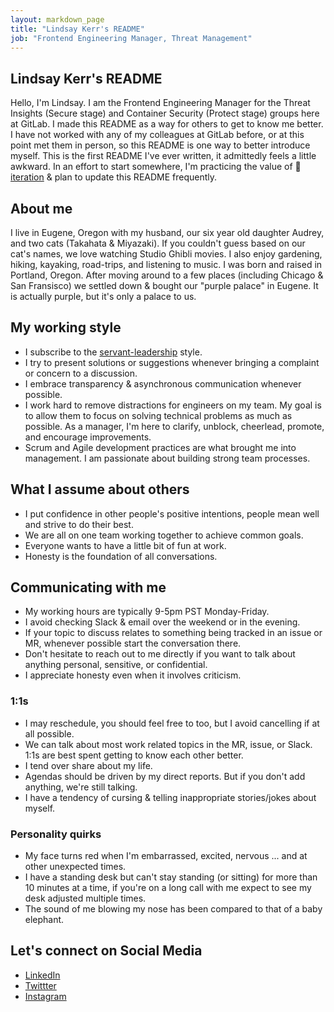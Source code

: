 ```yaml
---
layout: markdown_page
title: "Lindsay Kerr's README"
job: "Frontend Engineering Manager, Threat Management"
---
```


## Lindsay Kerr's README

Hello, I'm Lindsay. I am the Frontend Engineering Manager for the Threat Insights (Secure stage) and Container Security (Protect stage) groups here at GitLab. I made this README as a way for others to get to know me better. I have not worked with any of my colleagues at GitLab before, or at this point met them in person, so this README is one way to better introduce myself. This is the first README I've ever written, it admittedly feels a little awkward. In an effort to start somewhere, I'm practicing the value of 👣 [iteration](/handbook/values/#iteration) & plan to update this README frequently.

## About me

I live in Eugene, Oregon with my husband, our six year old daughter Audrey, and two cats (Takahata & Miyazaki). If you couldn't guess based on our cat's names, we love watching Studio Ghibli movies. I also enjoy gardening, hiking, kayaking, road-trips, and listening to music. I was born and raised in Portland, Oregon. After moving around to a few places (including Chicago & San Fransisco) we settled down & bought our "purple palace" in Eugene. It is actually purple, but it's only a palace to us.

## My working style

* I subscribe to the [servant-leadership](https://en.wikipedia.org/wiki/Servant_leadership) style. 
* I try to present solutions or suggestions whenever bringing a complaint or concern to a discussion.
* I embrace transparency & asynchronous communication whenever possible.
* I work hard to remove distractions for engineers on my team. My goal is to allow them to focus on solving technical  problems as much as possible. As a manager, I'm here to clarify, unblock, cheerlead, promote, and encourage improvements.
* Scrum and Agile development practices are what brought me into management. I am passionate about building strong team processes.

## What I assume about others

* I put confidence in other people's positive intentions, people mean well and strive to do their best. 
* We are all on one team working together to achieve common goals.
* Everyone wants to have a little bit of fun at work. 
* Honesty is the foundation of all conversations. 

## Communicating with me

* My working hours are typically 9-5pm PST Monday-Friday.
* I avoid checking Slack & email over the weekend or in the evening. 
* If your topic to discuss relates to something being tracked in an issue or MR, whenever possible start the conversation there.
* Don't hesitate to reach out to me directly if you want to talk about anything personal, sensitive, or confidential.
* I appreciate honesty even when it involves criticism.

### 1:1s

* I may reschedule, you should feel free to too, but I avoid cancelling if at all possible.
* We can talk about most work related topics in the MR, issue, or Slack. 1:1s are best spent getting to know each other better.
* I tend over share about my life. 
* Agendas should be driven by my direct reports. But if you don't add anything, we're still talking.
* I have a tendency of cursing & telling inappropriate stories/jokes about myself.

### Personality quirks

* My face turns red when I'm embarrassed, excited, nervous ... and at other unexpected times. 
* I have a standing desk but can't stay standing (or sitting) for more than 10 minutes at a time, if you're on a long call with me expect to see my desk adjusted multiple times.
* The sound of me blowing my nose has been compared to that of a baby elephant. 

## Let's connect on Social Media

* [LinkedIn](https://www.linkedin.com/in/lindsay-a-kerr/)
* [Twittter](https://twitter.com/lkerr78)
* [Instagram](https://www.instagram.com/lkerr_uo/)

